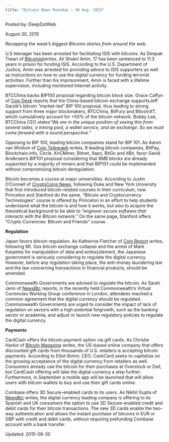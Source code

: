 ```yaml
---
title: "Bitcoin News Roundup – 30 Aug. 2015"
---
```


Posted by: DeepDotWeb 

<span>August 30, 2015</span>

<p><em>Recapping the week&#8217;s biggest Bitcoins stories from around the web. </em></p>
<p>U.S teenager has been arrested for facilitating ISIS with bitcoins. As Deepak Tiwari of <a href="http://bitcoinist.net/american-teen-sentenced-11-years-helping-isil-bitcoin/">Bitcoinist</a>writes, Ali Shukri Amin, 17 has been sentenced to 11.3 years in prison for funding ISIS. According to the U.S. Department of Justice, Amin was arrested for providing advice to ISIS supporters as well as instructions on how to use the digital currency for funding terrorist activities. Further than his imprisonment, Amin is faced with a lifetime supervision, including monitored Internet activity.</p>
<p>BTCChina backs BIP100 proposal regarding bitcoin block size. Grace Caffyn of <a href="http://www.coindesk.com/btcchina-support-gives-bip-100-bitcoin-hashrate-majority/">Coin Desk</a> reports that the China-based bitcoin exchange supportsJeff Garzik&#8217;s bitcoin &#8220;market-led&#8221; BIP 100 proposal, thus leading to strong support from three major blockmakers, BTCChina, BitFury and BitcoinXT, which cumulatively account for +50% of the bitcoin network. Bobby Lee, BTCChina CEO states<em>“We are in the unique position of seeing this from several sides, a mining pool, a wallet service, and an exchange. So we must come forward with a sound perspective.”</em></p>
<p>Opposing to BIP 100, leading bitcoin companies stand for BIP 101. As Aaron van Wirdum of <a href="http://cointelegraph.com/news/115178/8-leading-bitcoin-companies-pledge-support-for-bip101-bitcoin-exchange-rate-falls-below-200">Coin Telegraph</a> writes, 8 leading bitcoin companies, BitPay, Blockchain.info, Circle, KnCMiner, Bitnet, Xapo, BitGo and itBit, favor Gavid Andersen’s BIP101 proposal considering that 8MB blocks are already supported by a majority of miners and that BIP101 could be implemented without compromising bitcoin deregulation.</p>
<p>Bitcoin becomes a course at major universities. According to Justin O’Connell of <a href="https://www.cryptocoinsnews.com/us-colleges-universities-offering-bitcoin-courses-fall/">CryptoCoins News</a>, following Duke and New York University that first introduced bitcoin-related courses in their curriculum, now Princeton and Stanford do the same. “Bitcoin and Cryptocurrency Technologies” course is offered by Princeton in an effort to help students understand what the bitcoin is and how it works, but also to acquire the theoretical background to be able to <em>“engineer secure software that interacts with the Bitcoin network.”</em> On the same page, Stanford offers “Crypto Currencies: Bitcoin and Friends” course.</p>
<p><strong>Regulation</strong></p>
<p>Japan favors bitcoin regulation. As Katherine Fletcher of <a href="https://coinreport.net/japan-plans-regulate-digital-currency/">Coin Report</a> writes, following Mt. Gox bitcoin exchange collapse and the arrest of Mark Karpeles for manipulation of data and embezzlement, the Japanese government is seriously considering to regulate the digital currency. However, before any regulation taking place, the anti-money laundering law and the law concerning transactions in financial products, should be amended.</p>
<p>Commonwealth Governments are advised to regulate the bitcoin. As Sarah Jenn of <a href="http://www.newsbtc.com/2015/08/28/commonwealth-governments-to-start-bitcoin-regulation/">NewsBtc</a> reports, in the recently held Commonwealth’s Virtual Currencies Working Group conference in London, attendees reached a common agreement that the digital currency should be regulated. Commonwealth Governments are urged to consider the impact of lack of regulation on sectors with a high potential forgrowth, such as the banking sector or academia, and adjust or launch new regulatory policies to regulate the digital currency.</p>
<p><strong>Payments</strong></p>
<p>CardCash offers the bitcoin payment option via gift cards. As Christie Harkin of <a href="https://bitcoinmagazine.com/21743/cardcash-adds-bitcoin-payments-gift-cards-thousands-us-retail-stores/">Bitcoin Magazine</a> writes, the US-based online company that offers discounted gift cards from thousands of U.S. retailers is accepting bitcoin payments. According to Elliot Bohm, CEO, CashCard seeks to capitalize on the growing acceptance of the digital currency from retailers as well. Consumers already use the bitcoin for their purchases at Overstock or Dell, but CardCash offering will take the digital currency a step further. Furthermore, in September a mobile app will be launched that will allow users with bitcoin wallets to buy and use their gift cards online.</p>
<p>Coinbase offers 3D Secure-enabled cards to its users. As Nikhil Gupta of <a href="http://www.newsbtc.com/2015/08/28/coinbase-allows-buyers-to-use-3d-secure-cards-to-buy-bitcoin/">NewsBtc</a> writes, the digital currency leading company is offering to its Spanish and UK consumers the option to use 3D Secure-enabled credit and debit cards for their bitcoin transactions. The new 3D cards enable the two-way authentication and allows the instant purchase of bitcoins in EUR or GBP with credit and debit cards, without requiring prefunding Coinbase account with a bank transfer.</p>

Updated: 2015-08-30
